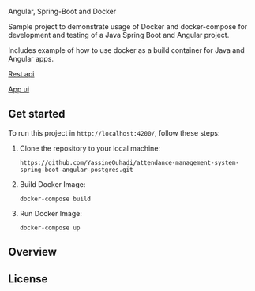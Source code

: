 Angular, Spring-Boot and Docker

Sample project to demonstrate usage of Docker and docker-compose for development and testing of a Java Spring Boot and Angular project.

Includes example of how to use docker as a build container for Java and Angular apps.

[Rest api](https://github.com/YassineOuhadi/attendance-rest-api/tree/master)

[App ui](https://github.com/JobeeeAID/Student-s-attendance-management-system-IoT)

## Get started

To run this project in `http://localhost:4200/`, follow these steps:

1. Clone the repository to your local machine:

   `https://github.com/YassineOuhadi/attendance-management-system-spring-boot-angular-postgres.git`
   
2. Build Docker Image:

   `docker-compose build`
   
2. Run Docker Image:

   `docker-compose up`

## Overview

## License
